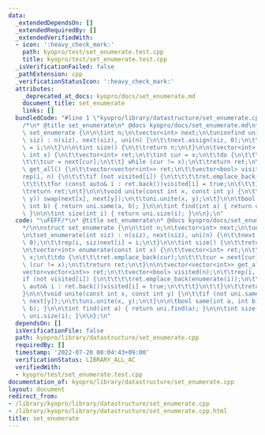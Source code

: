 ```yaml
---
data:
  _extendedDependsOn: []
  _extendedRequiredBy: []
  _extendedVerifiedWith:
  - icon: ':heavy_check_mark:'
    path: kyopro/test/set_enumerate.test.cpp
    title: kyopro/test/set_enumerate.test.cpp
  _isVerificationFailed: false
  _pathExtension: cpp
  _verificationStatusIcon: ':heavy_check_mark:'
  attributes:
    _deprecated_at_docs: kyopro/docs/set_enumerate.md
    document_title: set_enumerate
    links: []
  bundledCode: "#line 1 \"kyopro/library/datastructure/set_enumerate.cpp\"\n\uFEFF\
    /*\n* @title set_enumerate\n* @docs kyopro/docs/set_enumerate.md\n*/\n\nstruct\
    \ set_enumerate {\n\n\tint n;\n\tvector<int> next;\n\tunionfind uni;\n\n\tset_enumerate(int\
    \ siz) : n(siz), next(siz), uni(n) {\n\t\tnext.assign(siz, 0);\n\t\trep(i, siz)next[i]\
    \ = i;\n\t}\n\n\tint size() {\n\t\treturn n;\n\t}\n\n\tvector<int> enumerate(const\
    \ int x) {\n\t\tvector<int> ret;\n\t\tint cur = x;\n\t\tdo {\n\t\t\tret.emplace_back(cur);\n\
    \t\t\tcur = next[cur];\n\t\t} while (cur != x);\n\t\treturn ret;\n\t}\n\n\tvector<vector<int>>\
    \ get_all() {\n\t\tvector<vector<int>> ret;\n\t\tvector<bool> visited(n);\n\t\t\
    rep(i, n) {\n\t\t\tif (not visited[i]) {\n\t\t\t\tret.emplace_back(enumerate(i));\n\
    \t\t\t\tfor (const auto& i : ret.back())visited[i] = true;\n\t\t\t}\n\t\t}\n\t\
    \treturn ret;\n\t}\n\n\tvoid unite(const int x, const int y) {\n\t\tif (not uni.same(x,\
    \ y)) swap(next[x], next[y]);\n\t\tuni.unite(x, y);\n\t}\n\n\tbool same(int a,\
    \ int b) { return uni.same(a, b); }\n\n\tint find(int a) { return uni.find(a);\
    \ }\n\n\tint size(int i) { return uni.size(i); }\n\n};\n"
  code: "\uFEFF/*\n* @title set_enumerate\n* @docs kyopro/docs/set_enumerate.md\n\
    */\n\nstruct set_enumerate {\n\n\tint n;\n\tvector<int> next;\n\tunionfind uni;\n\
    \n\tset_enumerate(int siz) : n(siz), next(siz), uni(n) {\n\t\tnext.assign(siz,\
    \ 0);\n\t\trep(i, siz)next[i] = i;\n\t}\n\n\tint size() {\n\t\treturn n;\n\t}\n\
    \n\tvector<int> enumerate(const int x) {\n\t\tvector<int> ret;\n\t\tint cur =\
    \ x;\n\t\tdo {\n\t\t\tret.emplace_back(cur);\n\t\t\tcur = next[cur];\n\t\t} while\
    \ (cur != x);\n\t\treturn ret;\n\t}\n\n\tvector<vector<int>> get_all() {\n\t\t\
    vector<vector<int>> ret;\n\t\tvector<bool> visited(n);\n\t\trep(i, n) {\n\t\t\t\
    if (not visited[i]) {\n\t\t\t\tret.emplace_back(enumerate(i));\n\t\t\t\tfor (const\
    \ auto& i : ret.back())visited[i] = true;\n\t\t\t}\n\t\t}\n\t\treturn ret;\n\t\
    }\n\n\tvoid unite(const int x, const int y) {\n\t\tif (not uni.same(x, y)) swap(next[x],\
    \ next[y]);\n\t\tuni.unite(x, y);\n\t}\n\n\tbool same(int a, int b) { return uni.same(a,\
    \ b); }\n\n\tint find(int a) { return uni.find(a); }\n\n\tint size(int i) { return\
    \ uni.size(i); }\n\n};\n"
  dependsOn: []
  isVerificationFile: false
  path: kyopro/library/datastructure/set_enumerate.cpp
  requiredBy: []
  timestamp: '2022-07-20 00:04:43+09:00'
  verificationStatus: LIBRARY_ALL_AC
  verifiedWith:
  - kyopro/test/set_enumerate.test.cpp
documentation_of: kyopro/library/datastructure/set_enumerate.cpp
layout: document
redirect_from:
- /library/kyopro/library/datastructure/set_enumerate.cpp
- /library/kyopro/library/datastructure/set_enumerate.cpp.html
title: set_enumerate
---
```

﻿